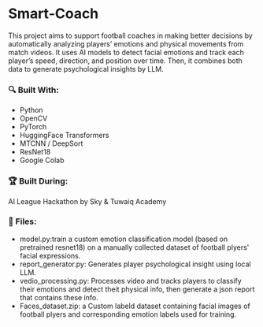 # Smart-Coach
This project aims to support football coaches in making better decisions by automatically analyzing players’ emotions and physical movements from match videos.  It uses AI models to detect facial emotions and track each player’s speed, direction, and position over time. Then, it combines both  data to generate  psychological  insights by LLM.
### 🔍 Built With:
- Python
- OpenCV
- PyTorch
- HuggingFace Transformers
- MTCNN / DeepSort
- ResNet18
- Google Colab

### 🏆 Built During:
AI League Hackathon by Sky & Tuwaiq Academy

### 📂 Files:
- model.py:train  a custom emotion classification model (based on pretrained resnet18) on a manually collected dataset of football plyers' facial expressions.
- report_generator.py: Generates player psychological insight using local LLM.
- vedio_processing.py: Processes video and tracks players to classify their emotions and detect theit physical info, then generate a json report that contains these info.
- Faces_dataset.zip: a Custom labeld dataset containing facial images of football plyers and corresponding emotion labels used for training.
